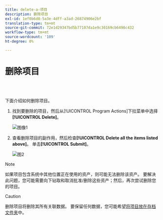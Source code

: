 ```yaml
---
title: delete-a-项目
description: 删除项目
exl-id: 1ef0b6d8-5a3e-4dff-a3ad-26874906e2bf
translation-type: tm+mt
source-git-commit: 72e1d29347bd5b77107da1e9c30169cb6490c432
workflow-type: tm+mt
source-wordcount: '109'
ht-degree: 0%

---
```


# 删除项目

<br> 

下面介绍如何删除项目。

1. 找到要删除的项目，然后从[!UICONTROL Program Actions]下拉菜单中选择&#x200B;**[!UICONTROL Delete]**。

   ![图像1](/help/sky/assets/programs/delete-a-program/delete-a-program-1.png)

1. 查看删除项目的副作用，然后检查&#x200B;**[!UICONTROL Delete all the items listed above]**。 单击&#x200B;**[!UICONTROL Submit]**。

   ![图2](/help/sky/assets/programs/delete-a-program/delete-a-program-2.png)

>[!NOTE]
>
>如果项目包含系统中其他位置正在使用的资产，则可能无法删除该资产。 要解决此问题，您可能需要向下钻取和取消批准/删除这些资产；然后，再次尝试删除您的项目。

>[!CAUTION]
>
>删除项目将删除其所有关联数据。 要保留任何数据，您可能希望[将项目放在存档文件夹](/help/sky/archive-a-program.md)中。
